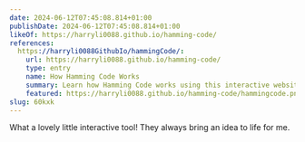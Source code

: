 ```yaml
---
date: 2024-06-12T07:45:08.814+01:00
publishDate: 2024-06-12T07:45:08.814+01:00
likeOf: https://harryli0088.github.io/hamming-code/
references:
  https://harryli0088GithubIo/hammingCode/:
    url: https://harryli0088.github.io/hamming-code/
    type: entry
    name: How Hamming Code Works
    summary: Learn how Hamming Code works using this interactive website!
    featured: https://harryli0088.github.io/hamming-code/hammingcode.png
slug: 60kxk
---
```

What a lovely little interactive tool! They always bring an idea to life for me.
